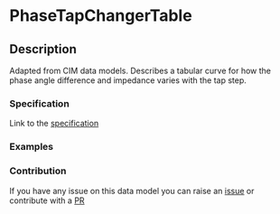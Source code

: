 # PhaseTapChangerTable

## Description 

Adapted from CIM data models. Describes a tabular curve for how the phase angle difference and impedance varies with the tap step.
### Specification

Link to the [specification](https://smart-data-models.github.io/dataModel.EnergyCIM/PhaseTapChangerTable/doc/spec.md)
### Examples
### Contribution

 If you have any issue on this data model you can raise an [issue](https://github.com/smart-data-models/dataModel.EnergyCIM/issues)  or contribute with a [PR](https://github.com/smart-data-models/dataModel.EnergyCIM/pulls)